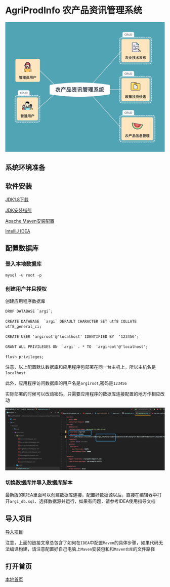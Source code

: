 
# AgriProdInfo 农产品资讯管理系统

![系统模块总览](农产品资讯管理系统.png)

## 系统环境准备

## 软件安装

[JDK1.8下载](https://www.oracle.com/cn/java/technologies/javase/javase-jdk8-downloads.html)

[JDK安装指引](https://blog.csdn.net/weixin_42109012/article/details/94388518)

[Apache Maven安装配置](https://blog.csdn.net/shixianyiyu5277/article/details/80397832)

[IntelliJ IDEA](https://blog.csdn.net/weixin_44323869/article/details/90546148)

## 配置数据库

### 登入本地数据库

    mysql -u root -p
    
### 创建用户并且授权

创建应用程序数据库

    DROP DATABASE `argi`;
    
    CREATE DATABASE  `argi` DEFAULT CHARACTER SET utf8 COLLATE utf8_general_ci;
    
    CREATE USER 'argiroot'@'localhost' IDENTIFIED BY  '123456';
    
    GRANT ALL PRIVILEGES ON  `argi` . * TO  'argiroot'@'localhost';
    
    flush privileges;
    
 注意，以上配置默认数据库和应用程序包部署在同一台主机上，所以主机名是`localhost`
 
 此外，应用程序访问数据库的用户名是`argiroot`,密码是`123456`
 
 实际部署的时候可以改动密码，只需要应用程序的数据库连接配置的地方作相应改动
 
 ![应用程序数据库配置连接](./WechatIMG325.png)
 
 ### 切换数据库并导入数据库脚本
    
 最新版的IDEA里面可以创建数据库连接，配置好数据源以后，直接在编辑器中打开`argi_db.sql`、选择数据源并运行，如果有问题，请参考IDEA使用指导文档
 
 ## 导入项目
 
 [导入项目](https://www.cnblogs.com/dpl9963/p/10075456.html)
 
 注意，上面的链接文章总包含了如何在`IDEA`中配置`Maven`的具体步骤，如果代码无法编译构建，请注意配置好自己电脑上`Maven`安装包和和`Maven仓库`的文件路径
 
 ## 打开首页
 
 [本地首页](http://localhost:8888/front/index.html)
 
 
